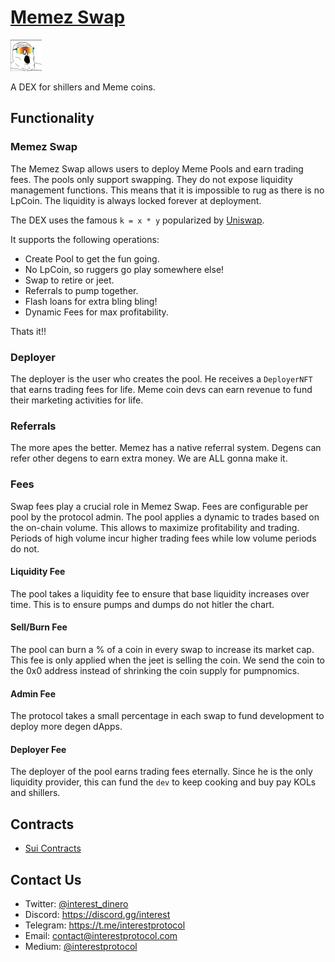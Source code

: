 # [Memez Swap](https://www.memez.gg/)

 <p> <img width="50px"height="50px" src="./logo.png" /></p> 
 
A DEX for shillers and Meme coins.

## Functionality

### Memez Swap

The Memez Swap allows users to deploy Meme Pools and earn trading fees. The pools only support swapping. They do not expose liquidity management functions. This means that it is impossible to rug as there is no LpCoin. The liquidity is always locked forever at deployment.

The DEX uses the famous `k = x * y` popularized by [Uniswap](https://uniswap.org/whitepaper.pdf).

It supports the following operations:

- Create Pool to get the fun going.
- No LpCoin, so ruggers go play somewhere else!
- Swap to retire or jeet.
- Referrals to pump together.
- Flash loans for extra bling bling!
- Dynamic Fees for max profitability.

Thats it!!

### Deployer

The deployer is the user who creates the pool. He receives a `DeployerNFT` that earns trading fees for life. Meme coin devs can earn revenue to fund their marketing activities for life.

### Referrals

The more apes the better. Memez has a native referral system. Degens can refer other degens to earn extra money. We are ALL gonna make it.

### Fees

Swap fees play a crucial role in Memez Swap. Fees are configurable per pool by the protocol admin. The pool applies a dynamic to trades based on the on-chain volume. This allows to maximize profitability and trading. Periods of high volume incur higher trading fees while low volume periods do not.

#### Liquidity Fee

The pool takes a liquidity fee to ensure that base liquidity increases over time. This is to ensure pumps and dumps do not hitler the chart.

#### Sell/Burn Fee

The pool can burn a % of a coin in every swap to increase its market cap. This fee is only applied when the jeet is selling the coin. We send the coin to the 0x0 address instead of shrinking the coin supply for pumpnomics.

#### Admin Fee

The protocol takes a small percentage in each swap to fund development to deploy more degen dApps.

#### Deployer Fee

The deployer of the pool earns trading fees eternally. Since he is the only liquidity provider, this can fund the `dev` to keep cooking and buy pay KOLs and shillers.

## Contracts

- [Sui Contracts](./sui)

## Contact Us

- Twitter: [@interest_dinero](https://twitter.com/interest_dinero)
- Discord: https://discord.gg/interest
- Telegram: https://t.me/interestprotocol
- Email: [contact@interestprotocol.com](mailto:contact@interestprotocol.com)
- Medium: [@interestprotocol](https://medium.com/@interestprotocol)
